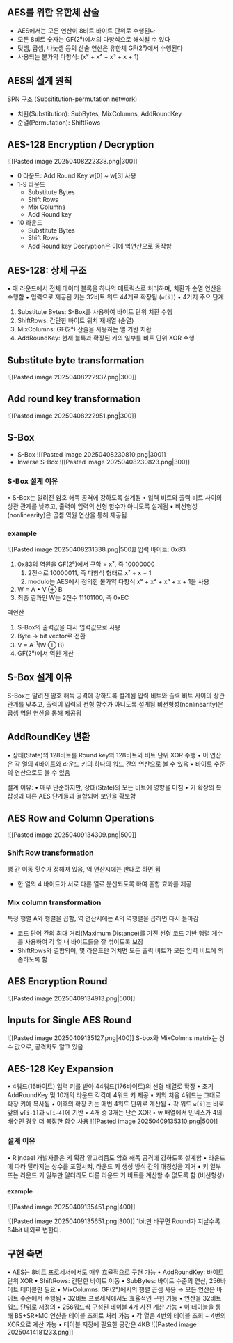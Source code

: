 ## AES를 위한 유한체 산술
- AES에서는 모든 연산이 8비트 바이트 단위로 수행된다
- 모든 8비트 숫자는 GF(2⁸)에서의 다항식으로 해석될 수 있다
- 덧셈, 곱셈, 나눗셈 등의 산술 연산은 유한체 GF(2⁸)에서 수행된다
- 사용되는 불가약 다항식: (x⁸ + x⁴ + x³ + x + 1)
## AES의 설계 원칙
SPN 구조 (Subsititution-permutation network)
- 치환(Substitution): SubBytes, MixColumns, AddRoundKey
- 순열(Permutation): ShiftRows
## AES-128 Encryption / Decryption
![[Pasted image 20250408222338.png|300]]
- 0 라운드: Add Round Key w\[0] ~ w\[3] 사용
- 1-9 라운드
	- Substitute Bytes
	- Shift Rows
	- Mix Columns
	- Add Round key
- 10 라운드 
	- Substitute Bytes
	- Shift Rows
	- Add Round key
Decryption은 이에 역연산으로 동작함
## AES-128: 상세 구조
•	매 라운드에서 전체 데이터 블록을 하나의 매트릭스로 처리하며, 치환과 순열 연산을 수행함
•	입력으로 제공된 키는 32비트 워드 44개로 확장됨 (`w[i]`)
•	4가지 주요 단계
1.	Substitute Bytes: S-Box를 사용하여 바이트 단위 치환 수행
2.	ShiftRows: 간단한 바이트 위치 재배열 (순열)
3.	MixColumns: GF(2⁸) 산술을 사용하는 열 기반 치환
4.	AddRoundKey: 현재 블록과 확장된 키의 일부를 비트 단위 XOR 수행
## Substitute byte transformation
![[Pasted image 20250408222937.png|300]]
## Add round key transformation
![[Pasted image 20250408222951.png|300]]

## S-Box
- S-Box
![[Pasted image 20250408230810.png|300]]
- Inverse S-Box
![[Pasted image 20250408230823.png|300]]
### S-Box 설계 이유
•	S-Box는 알려진 암호 해독 공격에 강하도록 설계됨
•	입력 비트와 출력 비트 사이의 상관 관계를 낮추고, 출력이 입력의 선형 함수가 아니도록 설계됨
•	비선형성(nonlinearity)은 곱셈 역원 연산을 통해 제공됨

### example
![[Pasted image 20250408231338.png|500]]
입력 바이트: 0x83
1. 0x83의 역원을 GF(2⁸)에서 구함 = x⁷, 즉 10000000
	1. 2진수로 10000011, 즉 다항식 형태로 x⁷ + x + 1
	2. modulo는 AES에서 정의한 불가약 다항식 x⁸ + x⁴ + x³ + x + 1을 사용
2. W = A • V ⊕ B
3. 최종 결과인 W는 2진수 11101100, 즉 0xEC

역연산
1. S-Box의 출력값을 다시 입력값으로 사용
2. Byte -> bit vector로 전환
3. V = A<sup>-1</sup>(W ⊕ B)
4. GF(2⁸)에서 역원 계산
## S-Box 설계 이유
S-Box는 알려진 암호 해독 공격에 강하도록 설계됨
입력 비트와 출력 비트 사이의 상관 관계를 낮추고, 출력이 입력의 선형 함수가 아니도록 설계됨
비선형성(nonlinearity)은 곱셈 역원 연산을 통해 제공됨
## AddRoundKey 변환
•	상태(State)의 128비트를 Round key의 128비트와 비트 단위 XOR 수행
•	이 연산은 각 열의 4바이트와 라운드 키의 하나의 워드 간의 연산으로 볼 수 있음
•	바이트 수준의 연산으로도 볼 수 있음

설계 이유:
•	매우 단순하지만, 상태(State)의 모든 비트에 영향을 미침
•	키 확장의 복잡성과 다른 AES 단계들과 결합되어 보안을 확보함

## AES Row and Column Operations
![[Pasted image 20250409134309.png|500]]
### Shift Row transformation
행 간 이동 횟수가 정해져 있음, 역 연산시에는 반대로 하면 됨
- 한 열의 4 바이트가 서로 다른 열로 분산되도록 하여 혼합 효과를 제공
### Mix column transformation
특정 행렬 A와 행렬을 곱함, 역 연산시에는 A의 역행렬을 곱하면 다시 돌아감
- 코드 단어 간의 최대 거리(Maximum Distance)를 가진 선형 코드 기반 행렬 계수를 사용하여 각 열 내 바이트들을 잘 섞이도록 보장
- ShiftRows와 결합되어, 몇 라운드만 거치면 모든 출력 비트가 모든 입력 비트에 의존하도록 함
## AES Encryption Round
![[Pasted image 20250409134913.png|500]]
## Inputs for Single AES Round
![[Pasted image 20250409135127.png|400]]
S-box와 MixColmns matrix는 상수 값으로, 공격자도 알고 있음
## AES-128 Key Expansion
•	4워드(16바이트) 입력 키를 받아 44워드(176바이트)의 선형 배열로 확장
•	초기 AddRoundKey 및 10개의 라운드 각각에 4워드 키 제공
•	키의 처음 4워드는 그대로 확장 키에 복사됨
•	이후의 확장 키는 매번 4워드 단위로 계산됨
•	각 워드 `w[i]`는 바로 앞의 `w[i-1]`과 `w[i-4]`에 기반
•	4개 중 3개는 단순 XOR
•	w 배열에서 인덱스가 4의 배수인 경우 더 복잡한 함수 사용
![[Pasted image 20250409135310.png|500]]
### 설계 이유
•	Rijndael 개발자들은 키 확장 알고리즘도 암호 해독 공격에 강하도록 설계함
•	라운드에 따라 달라지는 상수를 포함시켜, 라운드 키 생성 방식 간의 대칭성을 제거
•	키 일부 또는 라운드 키 일부만 알더라도 다른 라운드 키 비트를 계산할 수 없도록 함 (비선형성)
#### example
![[Pasted image 20250409135451.png|400]]

![[Pasted image 20250409135651.png|300]]
1bit만 바꾸면 Round가 지날수록 64bit 내외로 변한다.
## 구현 측면
•	AES는 8비트 프로세서에서도 매우 효율적으로 구현 가능
•	AddRoundKey: 바이트 단위 XOR
•	ShiftRows: 간단한 바이트 이동
•	SubBytes: 바이트 수준의 연산, 256바이트 테이블만 필요
•	MixColumns: GF(2⁸)에서의 행렬 곱셈 사용 → 모든 연산은 바이트 수준에서 수행됨
•	32비트 프로세서에서도 효율적인 구현 가능
	•	연산을 32비트 워드 단위로 재정의
	•	256워드씩 구성된 테이블 4개 사전 계산 가능
		•	이 테이블을 통해 BS+SR+MC 연산을 테이블 조회로 처리 가능
	•	각 열은 4번의 테이블 조회 + 4번의 XOR으로 계산 가능
	•	테이블 저장에 필요한 공간은 4KB
![[Pasted image 20250414181233.png]]